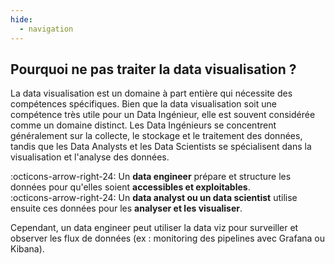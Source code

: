```yaml
---
hide:
  - navigation
---
```


## Pourquoi ne pas traiter la data visualisation ?

La data visualisation est un domaine à part entière qui nécessite des compétences spécifiques. Bien que la data visualisation soit une compétence très utile pour un Data Ingénieur, elle est souvent considérée comme un domaine distinct. Les Data Ingénieurs se concentrent généralement sur la collecte, le stockage et le traitement des données, tandis que les Data Analysts et les Data Scientists se spécialisent dans la visualisation et l'analyse des données.

:octicons-arrow-right-24: Un **data engineer** prépare et structure les données pour qu'elles soient **accessibles et exploitables**.  
:octicons-arrow-right-24: Un **data analyst ou un data scientist** utilise ensuite ces données pour les **analyser et les visualiser**.

Cependant, un data engineer peut utiliser la data viz pour surveiller et observer les flux de données (ex : monitoring des pipelines avec Grafana ou Kibana).
